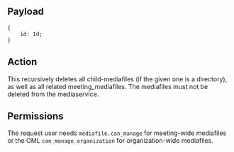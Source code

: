 ## Payload
```
{
    id: Id;
}
```

## Action
This recursively deletes all child-mediafiles (if the given one is a directory), as well as all related meeting_mediafiles. The mediafiles must not be deleted from the mediaservice.

## Permissions
The request user needs `mediafile.can_manage` for meeting-wide mediafiles or the OML `can_manage_organization` for organization-wide mediafiles.
